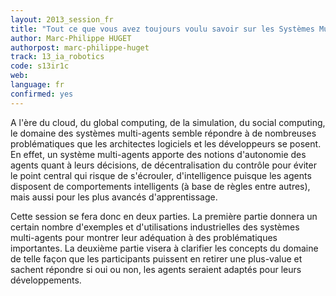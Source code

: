 ```yaml
---
layout: 2013_session_fr
title: "Tout ce que vous avez toujours voulu savoir sur les Systèmes Multi-Agents"
author: Marc-Philippe HUGET
authorpost: marc-philippe-huget
track: 13_ia_robotics
code: s13ir1c
web: 
language: fr
confirmed: yes
---
```


A l'ère du cloud, du global computing, de la simulation, du social computing, le domaine des systèmes multi-agents semble répondre à de nombreuses problématiques que les architectes logiciels et les développeurs se posent. En effet, un système multi-agents apporte des notions d'autonomie des agents quant à leurs décisions, de décentralisation du contrôle pour éviter le point central qui risque de s'écrouler, d'intelligence puisque les agents disposent de comportements intelligents (à base de règles entre autres), mais aussi pour les plus avancés d'apprentissage.

Cette session se fera donc en deux parties. La première partie donnera un certain nombre d'exemples et d'utilisations industrielles des systèmes multi-agents pour montrer leur adéquation à des problématiques importantes. La deuxième partie visera à clarifier les concepts du domaine de telle façon que les participants puissent en retirer une plus-value et sachent répondre si oui ou non, les agents seraient adaptés pour leurs développements.